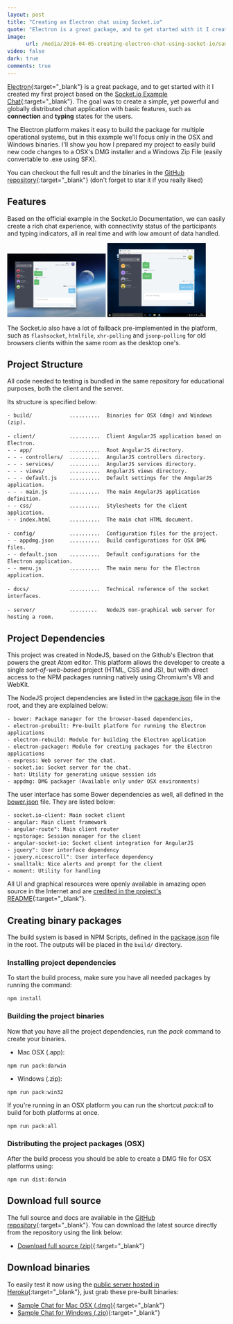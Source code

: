```yaml
---
layout: post
title: "Creating an Electron chat using Socket.io"
quote: "Electron is a great package, and to get started with it I created my first project based on the official Socket.io Example Chat. The goal was to create a simple, yet powerful and globally distributed chat application with basic features, such as connection and typing states for the users."
image:
      url: /media/2016-04-05-creating-electron-chat-using-socket-io/sample-chat-osx-screen.png
video: false
dark: true
comments: true
---
```


[Electron](http://electron.atom.io){:target="_blank"} is a great package, and to get started with it I created my first project based on the [Socket.io Example Chat](http://socket.io){:target="_blank"}. The goal was to create a simple, yet powerful and globally distributed chat application with basic features, such as **connection** and **typing** states for the users.

The Electron platform makes it easy to build the package for multiple operational systems, but in this example we'll focus only in the OSX and Windows binaries. I'll show you how I prepared my project to easily build new code changes to a OSX's DMG installer and a Windows Zip File (easily convertable to .exe using SFX).

You can checkout the full result and the binaries in the [GitHub repository](https://github.com/luiseduardobrito/sample-chat-electron){:target="_blank"} (don't forget to star it if you really liked)


## Features

Based on the official example in the Socket.io Documentation, we can easily create a rich chat experience, with connectivity status of the participants and typing indicators, all in real time and with low amount of data handled.

<!-- TODO: link for images in full size -->
<img src="/media/2016-04-05-creating-electron-chat-using-socket-io/sample-chat-osx-screen.png" style="max-height: 200px; max-width: 45%;" alt="Mac OSX Chat Screenshot">
<img src="/media/2016-04-05-creating-electron-chat-using-socket-io/sample-chat-win-screen.png" style="max-height: 200px; max-width: 45%;" alt="Windows Chat Screenshot">

The Socket.io also have a lot of fallback pre-implemented in the platform, such as ```flashsocket```, ```htmlfile```, ```xhr-polling``` and ```jsonp-polling``` for old browsers clients within the same room as the desktop one's.


## Project Structure

All code needed to testing is bundled in the same repository for educational purposes, both the client and the server.

Its structure is specified below:

```
- build/            ..........  Binaries for OSX (dmg) and Windows (zip).

- client/           ..........  Client AngularJS application based on Electron.
- - app/            ..........  Root AngularJS directory.
- - - controllers/  ..........  AngularJS controllers directory.
- - - services/     ..........  AngularJS services directory.
- - - views/        ..........  AngularJS views directory.
- - - default.js    ..........  Default settings for the AngularJS application.
- - - main.js       ..........  The main AngularJS application definition.
- - css/            ..........  Stylesheets for the client application.
- - index.html      ..........  The main chat HTML document.

- config/           ..........  Configuration files for the project.
- - appdmg.json     ..........  Build configurations for OSX DMG files.
- - default.json    ..........  Default configurations for the Electron application.
- - menu.js         ..........  The main menu for the Electron application.

- docs/             ..........  Technical reference of the socket interfaces.

- server/           .........   NodeJS non-graphical web server for hosting a room.

```


## Project Dependencies

This project was created in NodeJS, based on the Github's Electron that powers the great Atom editor. This platform allows the developer to create a single *sort-of-web-based* project (HTML, CSS and JS), but with direct access to the NPM packages running natively using Chromium's V8 and WebKit.

The NodeJS project dependencies are listed in the [package.json](https://github.com/luiseduardobrito/sample-chat-electron/blob/master/package.json) file in the root, and they are explained below:

```
- bower: Package manager for the browser-based dependencies,
- electron-prebuilt: Pre-built platform for running the Electron applications
- electron-rebuild: Module for building the Electron application
- electron-packager: Module for creating packages for the Electron applications
- express: Web server for the chat.
- socket.io: Socket server for the chat.
- hat: Utility for generating unique session ids
- appdmg: DMG packager (Available only under OSX environments)
```


The user interface has some Bower dependencies as well, all defined in the [bower.json](https://github.com/luiseduardobrito/sample-chat-electron/blob/master/bower.json) file. They are listed below:

```
- socket.io-client: Main socket client
- angular: Main client framework
- angular-route": Main client router
- ngstorage: Session manager for the client
- angular-socket-io: Socket client integration for AngularJS
- jquery": User interface dependency
- jquery.nicescroll": User interface dependency
- smalltalk: Nice alerts and prompt for the client
- moment: Utility for handling
```


All UI and graphical resources were openly available in amazing open source in the Internet and are [credited in the project's README](https://github.com/luiseduardobrito/sample-chat-electron#open-source-dependencies){:target="_blank"}.


## Creating binary packages

The build system is based in NPM Scripts, defined in the [package.json](https://github.com/luiseduardobrito/sample-chat-electron/blob/master/package.json) file in the root. The outputs will be placed in the ```build/``` directory.

### Installing project dependencies

To start the build process, make sure you have all needed packages by running the command:

```
npm install
```


### Building the project binaries

Now that you have all the project dependencies, run the *pack* command to create your binaries.

- Mac OSX (.app):

```
npm run pack:darwin
```

- Windows (.zip):

```
npm run pack:win32
```

If you're running in an OSX platform you can run the shortcut *pack:all* to build for both platforms at once.

```
npm run pack:all
```


### Distributing the project packages (OSX)

After the build process you should be able to create a DMG file for OSX platforms using:

```
npm run dist:darwin
```


## Download full source

The full source and docs are available in the [GitHub repository](https://github.com/luiseduardobrito/sample-chat-electron){:target="_blank"}. You can download the latest source directly from the repository using the link below:

- [Download full source (zip)](https://github.com/luiseduardobrito/sample-chat-electron/archive/master.zip){:target="_blank"}

## Download binaries

To easily test it now using the [public server hosted in Heroku](https://radiant-river-70847.herokuapp.com/api){:target="_blank"}, just grab these pre-built binaries:

- [Sample Chat for Mac OSX (.dmg)](https://github.com/luiseduardobrito/sample-chat-electron/blob/master/build/SampleChat.dmg?raw=true){:target="_blank"}
- [Sample Chat for Windows (.zip)](https://github.com/luiseduardobrito/sample-chat-electron/blob/master/build/SampleChat.zip?raw=true){:target="_blank"}